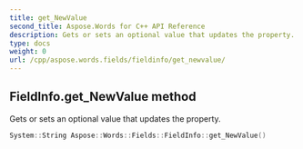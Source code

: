 ```yaml
---
title: get_NewValue
second_title: Aspose.Words for C++ API Reference
description: Gets or sets an optional value that updates the property. 
type: docs
weight: 0
url: /cpp/aspose.words.fields/fieldinfo/get_newvalue/
---
```

## FieldInfo.get_NewValue method


Gets or sets an optional value that updates the property.

```cpp
System::String Aspose::Words::Fields::FieldInfo::get_NewValue()
```

